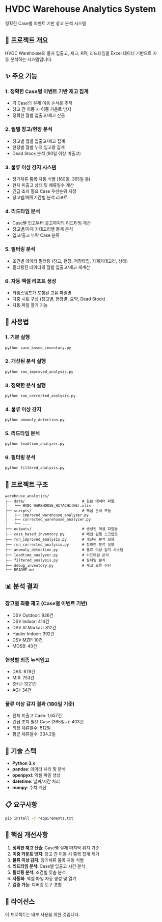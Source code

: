 # HVDC Warehouse Analytics System

정확한 Case별 이벤트 기반 창고 분석 시스템

## 🎯 프로젝트 개요

HVDC Warehouse의 물자 입출고, 재고, KPI, 리드타임을 Excel 데이터 기반으로 자동 분석하는 시스템입니다.

## ✨ 주요 기능

### 1. 정확한 Case별 이벤트 기반 재고 집계
- 각 Case의 실제 이동 순서를 추적
- 창고 간 이동 시 이중 카운트 방지
- 정확한 월별 입출고/재고 산출

### 2. 월별 창고/현장 분석
- 창고별 월별 입출고/재고 집계
- 현장별 월별 누적 입고량 집계
- Dead Stock 분석 (90일 이상 미출고)

### 3. 물류 이상 감지 시스템
- 장기체류 품목 자동 식별 (180일, 365일 등)
- 현재 미출고 상태 및 체류일수 계산
- 긴급 조치 필요 Case 우선순위 지정
- 창고별/체류기간별 분석 리포트

### 4. 리드타임 분석
- Case별 입고부터 출고까지의 리드타임 계산
- 창고별/자재 카테고리별 통계 분석
- 입고/출고 누락 Case 분류

### 5. 필터링 분석
- 조건별 데이터 필터링 (창고, 현장, 저장타입, 자재카테고리, 상태)
- 필터링된 데이터의 월별 입출고/재고 재계산

### 6. 자동 엑셀 리포트 생성
- 타임스탬프가 포함된 고유 파일명
- 다중 시트 구성 (창고별, 현장별, 요약, Dead Stock)
- 자동 파일 열기 기능

## 🚀 사용법

### 1. 기본 실행
```bash
python case_based_inventory.py
```

### 2. 개선된 분석 실행
```bash
python run_improved_analysis.py
```

### 3. 정확한 분석 실행
```bash
python run_corrected_analysis.py
```

### 4. 물류 이상 감지
```bash
python anomaly_detection.py
```

### 5. 리드타임 분석
```bash
python leadtime_analyzer.py
```

### 6. 필터링 분석
```bash
python filtered_analysis.py
```

## 📁 프로젝트 구조

```
warehouse_analytics/
├── data/                          # 원본 데이터 파일
│   └── HVDC WAREHOUSE_HITACHI(HE).xlsx
├── scripts/                       # 핵심 분석 모듈
│   ├── improved_warehouse_analyzer.py
│   ├── corrected_warehouse_analyzer.py
│   └── ...
├── outputs/                       # 생성된 엑셀 파일들
├── case_based_inventory.py        # 메인 실행 스크립트
├── run_improved_analysis.py       # 개선된 분석 실행
├── run_corrected_analysis.py      # 정확한 분석 실행
├── anomaly_detection.py           # 물류 이상 감지 시스템
├── leadtime_analyzer.py           # 리드타임 분석
├── filtered_analysis.py           # 필터링 분석
├── debug_inventory.py             # 재고 오류 진단
└── README.md
```

## 📊 분석 결과

### 창고별 최종 재고 (Case별 이벤트 기반)
- DSV Outdoor: 826건
- DSV Indoor: 414건
- DSV Al Markaz: 812건
- Hauler Indoor: 392건
- DSV MZP: 10건
- MOSB: 43건

### 현장별 최종 누적입고
- DAS: 678건
- MIR: 753건
- SHU: 1221건
- AGI: 34건

### 물류 이상 감지 결과 (180일 기준)
- 전체 미출고 Case: 1,657건
- 긴급 조치 필요 Case (365일+): 403건
- 최장 체류일수: 512일
- 평균 체류일수: 334.2일

## 🔧 기술 스택

- **Python 3.x**
- **pandas**: 데이터 처리 및 분석
- **openpyxl**: 엑셀 파일 생성
- **datetime**: 날짜/시간 처리
- **numpy**: 수치 계산

## 📋 요구사항

```bash
pip install -r requirements.txt
```

## 🎯 핵심 개선사항

1. **정확한 재고 산출**: Case별 실제 마지막 위치 기준
2. **이중 카운트 방지**: 창고 간 이동 시 중복 집계 제거
3. **물류 이상 감지**: 장기체류 품목 자동 식별
4. **리드타임 분석**: Case별 입출고 시간 분석
5. **필터링 분석**: 조건별 맞춤 분석
6. **자동화**: 엑셀 파일 자동 생성 및 열기
7. **검증 가능**: 디버깅 도구 포함

## 📝 라이선스

이 프로젝트는 내부 사용을 위한 것입니다.
